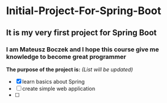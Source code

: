 # Initial-Project-For-Spring-Boot
## It is my very first project for Spring Boot
### I am Mateusz Boczek and I hope this course give me knowledge to become great programmer


**The purpose of the project is:**
*(List will be updated)*

- [x] learn basics about Spring
- [ ] create simple web application
- [ ] 
